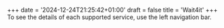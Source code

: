 +++
date = '2024-12-24T21:25:42+01:00'
draft = false
title = 'Wait4it'
+++
To see the details of each supported service, use the left navigation bar.

